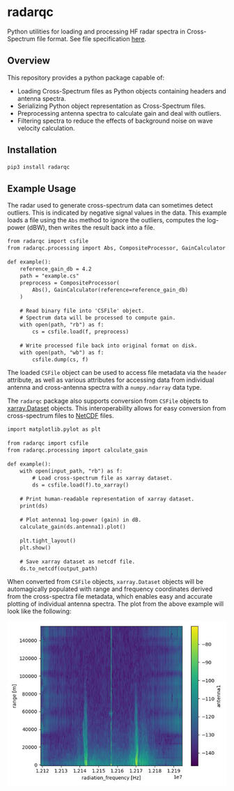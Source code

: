 # radarqc

Python utilities for loading and processing HF radar spectra in Cross-Spectrum file format.
See file specification [here](http://support.codar.com/Technicians_Information_Page_for_SeaSondes/Manuals_Documentation_Release_8/File_Formats/File_Cross_Spectra_V6.pdf).

## Overview
This repository provides a python package capable of:
  - Loading Cross-Spectrum files as Python objects containing headers and antenna spectra.
  - Serializing Python object representation as Cross-Spectrum files.
  - Preprocessing antenna spectra to calculate gain and deal with outliers.
  - Filtering spectra to reduce the effects of background noise on wave velocity calculation.

## Installation
```bash
pip3 install radarqc
```

## Example Usage
The radar used to generate cross-spectrum data can sometimes detect outliers.  This is indicated by 
negative signal values in the data.  This example loads a file using the `Abs` method to ignore the outliers,
computes the log-power (dBW), then writes the result back into a file.

```python3
from radarqc import csfile
from radarqc.processing import Abs, CompositeProcessor, GainCalculator

def example():
    reference_gain_db = 4.2
    path = "example.cs"
    preprocess = CompositeProcessor(
        Abs(), GainCalculator(reference=reference_gain_db)
    )
    
    # Read binary file into 'CSFile' object.
    # Spectrum data will be processed to compute gain.
    with open(path, "rb") as f:
        cs = csfile.load(f, preprocess)
    
    # Write processed file back into original format on disk.
    with open(path, "wb") as f:
        csfile.dump(cs, f)
```

The loaded `CSFile` object can be used to access file metadata via the `header` attribute, as well as various attributes for accessing data from individual antenna and cross-antenna spectra with a `numpy.ndarray` data type.

The `radarqc` package also supports conversion from `CSFile` objects to [xarray.Dataset](https://docs.xarray.dev/en/stable/generated/xarray.Dataset.html) objects.  This interoperability allows for easy conversion from cross-spectrum files to [NetCDF](https://www.unidata.ucar.edu/software/netcdf/) files.

```python3
import matplotlib.pylot as plt

from radarqc import csfile
from radarqc.processing import calculate_gain

def example():
    with open(input_path, "rb") as f:
        # Load cross-spectrum file as xarray dataset.
        ds = csfile.load(f).to_xarray()

    # Print human-readable representation of xarray dataset.
    print(ds)

    # Plot antenna1 log-power (gain) in dB.
    calculate_gain(ds.antenna1).plot()

    plt.tight_layout()
    plt.show()

    # Save xarray dataset as netcdf file.
    ds.to_netcdf(output_path)
```

When converted from `CSFile` objects, `xarray.Dataset` objects will be automagically populated with range and frequency coordinates derived from the cross-spectra file metadata, which enables easy and accurate plotting of individual antenna spectra.  The plot from the above example will look like the following:

<p align="center">
  <img src="https://github.com/jstanco/radarqc/blob/dev/docs/antenna1.jpg?raw=true" />
</p>
